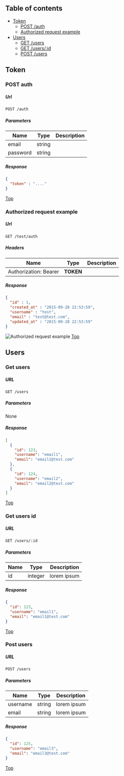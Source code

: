 ## Table of contents
* [Token](#token)
  * [POST /auth](#post-auth)
  * [Authorized request example](#authorized-request-example)
* [Users](#users)
  * [GET /users](#get-users)
  * [GET /users/:id](#get-users-id)
  * [POST /users](#post-users)

## Token
### POST auth
##### Url
```
POST /auth
```
##### Parameters
| Name     | Type   | Description |
| ----     | ----   | ----------- |
| email    | string |  |
| password | string |  |
##### Response 
```json
{
  "token" : "...."
}
```
[Top](#table-of-contents)
### Authorized request example
##### Url
```
GET /test/auth
```
##### Headers
| Name                     | Type      | Description |
| ----                     | ----      | ----------- |
| Authorization: Bearer    | __TOKEN__ |             |
##### Response 
```json
{
  "id" : 1,
  "created_at" : "2015-09-28 22:53:59",
  "username" : "test",
  "email" : "test@test.com",
  "updated_at" : "2015-09-28 22:53:59"
}
```
![Authorized request example](https://raw.githubusercontent.com/sarbull/entourage/master/documents/auth.png?token=ABxxsLmu_stwBwdtDF8YrjhzNBZx7zIgks5WEw9mwA%3D%3D "Authorized request example")
[Top](#table-of-contents)
## Users
### Get users
##### URL
```
GET /users
```
##### Parameters
None
##### Response 
```json
[
  {
    "id": 123,
    "username": "email1",
    "email": "email1@test.com"
  },
  {
    "id": 124,
    "username": "email2",
    "email": "email2@test.com"
  }
]
```
[Top](#table-of-contents)
### Get users id
##### URL
```
GET /users/:id
```
##### Parameters
| Name | Type    | Description |
| ---- | ----    | ----------- |
| id   | integer | lorem ipsum |
##### Response 
```json
{
  "id": 123,
  "username": "email1",
  "email": "email1@test.com"
}
```
[Top](#table-of-contents)
### Post users
##### URL
```
POST /users
```
##### Parameters
| Name     | Type    | Description |
| ----     | ----    | ----------- |
| username | string  | lorem ipsum |
| email    | string  | lorem ipsum |
##### Response 
```json
{
  "id": 125,
  "username": "email3",
  "email": "email3@test.com"
}
```
[Top](#table-of-contents)
